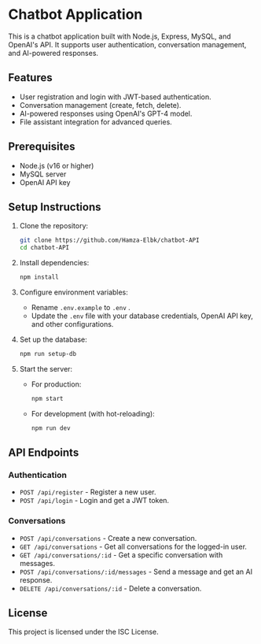 # Chatbot Application

This is a chatbot application built with Node.js, Express, MySQL, and OpenAI's API. It supports user authentication, conversation management, and AI-powered responses.

## Features
- User registration and login with JWT-based authentication.
- Conversation management (create, fetch, delete).
- AI-powered responses using OpenAI's GPT-4 model.
- File assistant integration for advanced queries.

## Prerequisites
- Node.js (v16 or higher)
- MySQL server
- OpenAI API key

## Setup Instructions
1. Clone the repository:
   ```bash
   git clone https://github.com/Hamza-Elbk/chatbot-API
   cd chatbot-API
   ```

2. Install dependencies:
   ```bash
   npm install
   ```

3. Configure environment variables:
   - Rename `.env.example` to `.env` .
   - Update the `.env` file with your database credentials, OpenAI API key, and other configurations.

4. Set up the database:
   ```bash
   npm run setup-db
   ```

5. Start the server:
   - For production:
     ```bash
     npm start
     ```
   - For development (with hot-reloading):
     ```bash
     npm run dev
     ```



## API Endpoints
### Authentication
- `POST /api/register` - Register a new user.
- `POST /api/login` - Login and get a JWT token.

### Conversations
- `POST /api/conversations` - Create a new conversation.
- `GET /api/conversations` - Get all conversations for the logged-in user.
- `GET /api/conversations/:id` - Get a specific conversation with messages.
- `POST /api/conversations/:id/messages` - Send a message and get an AI response.
- `DELETE /api/conversations/:id` - Delete a conversation.

## License
This project is licensed under the ISC License.
